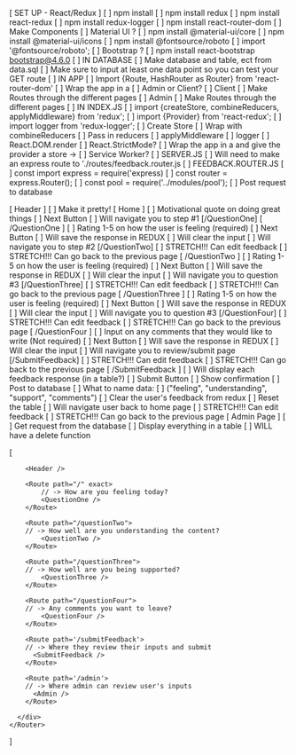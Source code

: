 [ SET UP - React/Redux ]
    [  ] npm install
    [  ] npm install redux 
    [  ] npm install react-redux
    [  ] npm install redux-logger
    [  ] npm install react-router-dom
    [  ] Make Components
    [  ] Material UI ?
        [  ] npm install @material-ui/core
        [  ] npm install @material-ui/icons
        [   ] npm install @fontsource/roboto
            [  ] import '@fontsource/roboto';
    [  ] Bootstrap ?
        [  ] npm install react-bootstrap bootstrap@4.6.0
    [ ] IN DATABASE
        [  ] Make database and table, ect from data.sql
        [  ] Make sure to input at least one data point so you can test your GET route
    [ ] IN APP
        [  ] Import {Route, HashRouter as Router} from 'react-router-dom'
        [  ] Wrap the app in a <Router>
        [ ] Admin or Client?
            [ ] Client
                [ ] Make Routes through the different pages
            [ ] Admin
                [ ] Make Routes through the different pages
    [ ] IN INDEX.JS 
        [  ] import {createStore, combineReducers, applyMiddleware} from 'redux';
        [  ] import {Provider} from 'react-redux';
        [  ] import logger from 'redux-logger';
        [  ] Create Store
            [  ] Wrap with combineReducers
                [ ] Pass in reducers
            [  ] applyMiddleware
                [  ] logger
        [  ] React.DOM.render
            [  ] React.StrictMode?
            [  ] Wrap the app in a <Provider> and give the provider a store -> <Provider store={store}>
            [ ] Service Worker?
    [ ] SERVER.JS
        [ ] Will need to make an express route to './routes/feedback.router.js
    [ ] FEEDBACK.ROUTER.JS
        [ ] const import express = require('express)
        [ ] const router = express.Router();
        [ ] const pool = require('../modules/pool');
        [ ] Post request to database

[ Header ] 
    [  ] Make it pretty!
[ Home ]
    [  ] Motivational quote on doing great things
    [ ] Next Button
        [ ] Will navigate you to step #1 [/QuestionOne]
[ /QuestionOne ]
    [ ] Rating 1-5 on how the user is feeling (required)
    [ ] Next Button
        [ ] Will save the response in REDUX
        [ ] Will clear the input
        [ ] Will navigate you to step #2 [/QuestionTwo]
    [ ] STRETCH!!! Can edit feedback
    [ ] STRETCH!!! Can go back to the previous page
[ /QuestionTwo ]
    [ ] Rating 1-5 on how the user is feeling (required)
    [ ] Next Button
        [ ] Will save the response in REDUX
        [ ] Will clear the input
        [ ] Will navigate you to question #3 [/QuestionThree]
    [ ] STRETCH!!! Can edit feedback
    [ ] STRETCH!!! Can go back to the previous page
[ /QuestionThree ]
    [ ] Rating 1-5 on how the user is feeling (required)
    [ ] Next Button
        [ ] Will save the response in REDUX
        [ ] Will clear the input
        [ ] Will navigate you to question #3 [/QuestionFour]
    [ ] STRETCH!!! Can edit feedback
    [ ] STRETCH!!! Can go back to the previous page
[ /QuestionFour ]
    [ ] Input on any comments that they would like to write (Not required)
    [ ] Next Button
        [ ] Will save the response in REDUX
        [ ] Will clear the input
        [ ] Will navigate you to review/submit page [/SubmitFeedback]
    [ ] STRETCH!!! Can edit feedback
    [ ] STRETCH!!! Can go back to the previous page
[ /SubmitFeedback ]
    [ ] Will display each feedback response (in a table?)
    [ ] Submit Button
        [ ] Show confirmation
        [ ] Post to database
            [ ] What to name data:
                [ ] ("feeling", "understanding", "support", "comments")
        [ ] Clear the user's feedback from redux
        [ ] Reset the table
        [ ] Will navigate user back to home page
    [ ] STRETCH!!! Can edit feedback
    [ ] STRETCH!!! Can go back to the previous page
[ Admin Page ]
    [ ] Get request from the database
    [ ] Display everything in a table
    [ ] WILL have a delete function




[
    <Router>
      <div className='App'>
           
        <Header />
        
        <Route path="/" exact>
            // -> How are you feeling today?
            <QuestionOne />
        </Route>

        <Route path="/questionTwo">
        // -> How well are you understanding the content?
            <QuestionTwo />
        </Route>

        <Route path="/questionThree">
        // -> How well are you being supported?
            <QuestionThree />
        </Route>

        <Route path="/questionFour">
        // -> Any comments you want to leave?
            <QuestionFour />
        </Route>
            
        <Route path='/submitFeedback'>
        // -> Where they review their inputs and submit
          <SubmitFeedback />
        </Route>
        
        <Route path='/admin'>
        // -> Where admin can review user's inputs
          <Admin />
        </Route>

      </div>
    </Router>
]